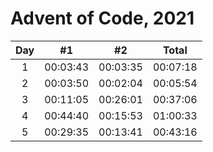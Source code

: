 # Advent of Code, 2021

| Day | #1 | #2 | Total |
| :---: | :---: | :---: | :---: |
| 1 | 00:03:43 | 00:03:35 | 00:07:18 |
| 2 | 00:03:50 | 00:02:04 | 00:05:54 |
| 3 | 00:11:05 | 00:26:01 | 00:37:06 |
| 4 | 00:44:40 | 00:15:53 | 01:00:33 |
| 5 | 00:29:35 | 00:13:41 | 00:43:16 |
